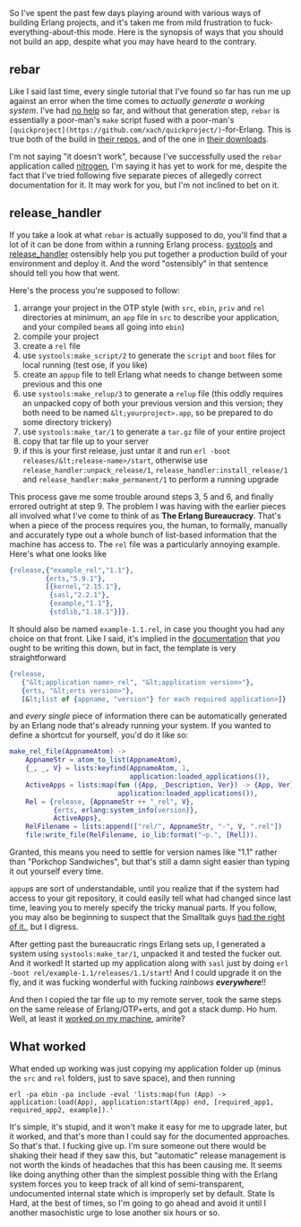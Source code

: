 So I've spent the past few days playing around with various ways of building Erlang projects, and it's taken me from mild frustration to fuck-everything-about-this mode. Here is the synopsis of ways that you should not build an app, despite what you may have heard to the contrary.

## <a name="rebar"></a>rebar

Like I said last time, every single tutorial that I've found so far has run me up against an error when the time comes to *actually generate a working system*. I've had [no help](http://stackoverflow.com/questions/11192466/rebar-generate-error) so far, and without that generation step, `rebar` is essentially a poor-man's `make` script fused with a poor-man's `[quickproject](https://github.com/xach/quickproject/)`-for-Erlang. This is true both of the build in [their repos](https://github.com/basho/rebar/), and of the one in [their downloads](https://github.com/basho/rebar/downloads).

I'm not saying "it doesn't work", because I've successfully used the `rebar` application called [nitrogen](http://nitrogenproject.com/), I'm saying it has yet to work for me, despite the fact that I've tried following five separate pieces of allegedly correct documentation for it. It may work for you, but I'm not inclined to bet on it.

## <a name="releasehandler"></a>release_handler

If you take a look at what `rebar` is actually supposed to do, you'll find that a lot of it can be done from within a running Erlang process. [systools](http://www.erlang.org/doc/man/systools.html) and [release_handler](http://www.erlang.org/doc/man/release_handler.html) ostensibly help you put together a production build of your environment and deploy it. And the word "ostensibly" in that sentence should tell you how that went.

Here's the process you're supposed to follow:


1.   arrange your project in the OTP style (with `src`, `ebin`, `priv` and `rel` directories at minimum, an `app` file in `src` to describe your application, and your compiled `beam`s all going into `ebin`)
1.   compile your project
1.   create a `rel` file
1.   use `systools:make_script/2` to generate the `script` and `boot` files for local running (test <th></th>ose, if you like)
1.   create an `appup` file to tell Erlang what needs to change between some previous and this one
1.   use `systools:make_relup/3` to generate a `relup` file (this oddly requires an unpacked copy of both your previous version and this version; they both need to be named `&lt;yourproject>.app`, so be prepared to do some directory trickery)
1.   use `systools:make_tar/1` to generate a `tar.gz` file of your entire project
1.   copy that tar file up to your server
1.   if this is your first release, just untar it and run `erl -boot releases/&lt;release-name>/start`, otherwise use `release_handler:unpack_release/1`, `release_handler:install_release/1` and `release_handler:make_permanent/1` to perform a running upgrade


This process gave me some trouble around steps 3, 5 and 6, and finally errored outright at step 9. The problem I was having with the earlier pieces all involved what I've come to think of as **The Erlang Bureaucracy**. That's when a piece of the process requires you, the human, to formally, manually and accurately type out a whole bunch of list-based information that the machine has access to. The `rel` file was a particularly annoying example. Here's what one looks like

```erlang
{release,{"example_rel","1.1"},
         {erts,"5.9.1"},
         [{kernel,"2.15.1"},
          {sasl,"2.2.1"},
          {example,"1.1"},
          {stdlib,"1.18.1"}]}.
```

It should also be named `example-1.1.rel`, in case you thought you had any choice on that front. Like I said, it's implied in the [documentation](http://www.erlang.org/doc/design_principles/release_structure.html#id75416) that *you* ought to be writing this down, but in fact, the template is very straightforward

```erlang
{release, 
   {"&lt;application name>_rel", "&lt;application version>"},
   {erts, "&lt;erts version>"},
   [&lt;list of {appname, "version"} for each required application>]}
```

and *every single* piece of information there can be automatically generated by an Erlang node that's already running your system. If you wanted to define a shortcut for yourself, you'd do it like so:

```erlang
make_rel_file(AppnameAtom) ->
    AppnameStr = atom_to_list(AppnameAtom),
    {_, _, V} = lists:keyfind(AppnameAtom, 1, 
                              application:loaded_applications()),
    ActiveApps = lists:map(fun ({App, _Description, Ver}) -> {App, Ver} end, 
                           application:loaded_applications()),
    Rel = {release, {AppnameStr ++ "_rel", V}, 
           {erts, erlang:system_info(version)}, 
           ActiveApps}, 
    RelFilename = lists:append(["rel/", AppnameStr, "-", V, ".rel"])
    file:write_file(RelFilename, io_lib:format("~p.", [Rel])).
```

Granted, this means you need to settle for version names like "1.1" rather than "Porkchop Sandwiches", but that's still a damn sight easier than typing it out yourself every time.

`appup`s are sort of understandable, until you realize that if the system had access to your git repository, it could easily tell what had changed since last time, leaving you to merely specify the tricky manual parts. If you follow, you may also be beginning to suspect that the Smalltalk guys [had the right of it.](http://en.wikipedia.org/wiki/System_image), but I digress.

After getting past the bureaucratic rings Erlang sets up, I generated a system using `systools:make_tar/1`, unpacked it and tested the fucker out. And it worked! It started up my application along with `sasl` just by doing `erl -boot rel/example-1.1/releases/1.1/start`! And I could upgrade it on the fly, and it was fucking wonderful with fucking *rainbows **everywhere***!!

And then I copied the tar file up to my remote server, took the same steps on the same release of Erlang/OTP+erts, and got a stack dump. Ho hum. Well, at least it [worked on my machine](http://www.nappyhead.co.uk/info_1077.html), amirite?

## <a name="what-worked"></a>What worked

What ended up working was just copying my application folder up (minus the `src` and `rel` folders, just to save space), and then running

`erl -pa ebin -pa include -eval 'lists:map(fun (App) -> application:load(App), application:start(App) end, [required_app1, required_app2, example]).'`

It's simple, it's stupid, and it won't make it easy for me to upgrade later, but it worked, and that's more than I could say for the documented approaches. So that's that. I fucking give up. I'm sure someone out there would be shaking their head if they saw this, but "automatic" release management is not worth the kinds of headaches that this has been causing me. It seems like doing anything other than the simplest possible thing with the Erlang system forces you to keep track of all kind of semi-transparent, undocumented internal state which is improperly set by default. State Is Hard, at the best of times, so I'm going to go ahead and avoid it until I another masochistic urge to lose another six hours or so.
